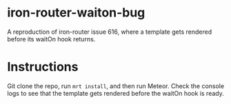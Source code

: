 iron-router-waiton-bug
======================

A reproduction of iron-router issue 616, where a template gets rendered before its waitOn hook returns.

Instructions
============

Git clone the repo, run `mrt install`, and then run Meteor.  Check the console logs to see that the template gets rendered before the waitOn hook is ready.
